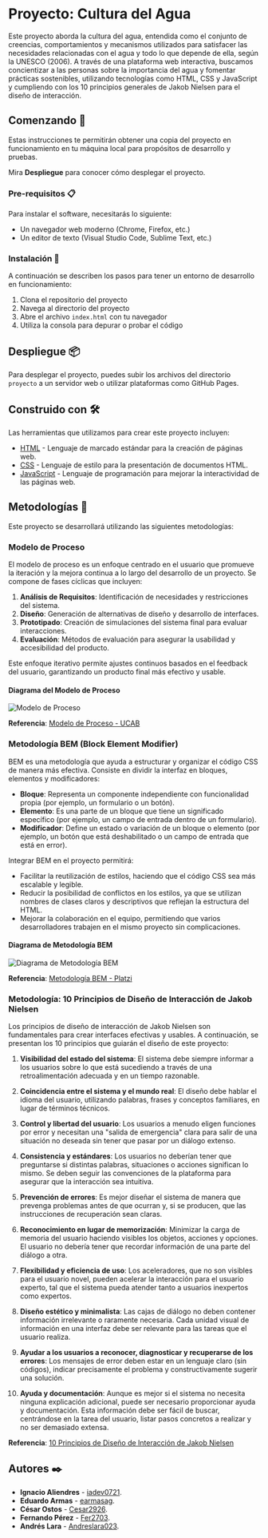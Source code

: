 # Proyecto: Cultura del Agua

Este proyecto aborda la cultura del agua, entendida como el conjunto de creencias, comportamientos y mecanismos utilizados para satisfacer las necesidades relacionadas con el agua y todo lo que depende de ella, según la UNESCO (2006). A través de una plataforma web interactiva, buscamos concientizar a las personas sobre la importancia del agua y fomentar prácticas sostenibles, utilizando tecnologías como HTML, CSS y JavaScript y cumpliendo con los 10 principios generales de Jakob Nielsen para el diseño de interacción.

## Comenzando 🚀

Estas instrucciones te permitirán obtener una copia del proyecto en funcionamiento en tu máquina local para propósitos de desarrollo y pruebas.

Mira **Despliegue** para conocer cómo desplegar el proyecto.

### Pre-requisitos 📋

Para instalar el software, necesitarás lo siguiente:

* Un navegador web moderno (Chrome, Firefox, etc.)
* Un editor de texto (Visual Studio Code, Sublime Text, etc.)


### Instalación 🔧

A continuación se describen los pasos para tener un entorno de desarrollo en funcionamiento:

1. Clona el repositorio del proyecto
2. Navega al directorio del proyecto
3. Abre el archivo `index.html` con tu navegador
4. Utiliza la consola para depurar o probar el código

## Despliegue 📦

Para desplegar el proyecto, puedes subir los archivos del directorio `proyecto` a un servidor web o utilizar plataformas como GitHub Pages.

## Construido con 🛠️

Las herramientas que utilizamos para crear este proyecto incluyen:

* [HTML](https://developer.mozilla.org/es/docs/Web/HTML) - Lenguaje de marcado estándar para la creación de páginas web.
* [CSS](https://developer.mozilla.org/es/docs/Web/CSS) - Lenguaje de estilo para la presentación de documentos HTML.
* [JavaScript](https://developer.mozilla.org/es/docs/Web/JavaScript) - Lenguaje de programación para mejorar la interactividad de las páginas web.

## Metodologías 🧩

Este proyecto se desarrollará utilizando las siguientes metodologías:

### Modelo de Proceso

El modelo de proceso es un enfoque centrado en el usuario que promueve la iteración y la mejora continua a lo largo del desarrollo de un proyecto. Se compone de fases cíclicas que incluyen:

1. **Análisis de Requisitos**:   Identificación de necesidades y restricciones del sistema.
2. **Diseño**: Generación de alternativas de diseño y desarrollo de interfaces. 
3. **Prototipado**: Creación de simulaciones del sistema final para evaluar interacciones.
4. **Evaluación**:  Métodos de evaluación para asegurar la usabilidad y accesibilidad del producto. 

Este enfoque iterativo permite ajustes continuos basados en el feedback del usuario, garantizando un producto final más efectivo y usable.

#### Diagrama del Modelo de Proceso
![Modelo de Proceso](/home/iadev/Imágenes/modelo_procesos.png)

**Referencia**: [Modelo de Proceso - UCAB](https://modulo7.ucab.edu.ve/courses/8142/files/849608/download?download_frd=1)

### Metodología BEM (Block Element Modifier)

BEM es una metodología que ayuda a estructurar y organizar el código CSS de manera más efectiva. Consiste en dividir la interfaz en bloques, elementos y modificadores:

- **Bloque**: Representa un componente independiente con funcionalidad propia (por ejemplo, un formulario o un botón).
- **Elemento**: Es una parte de un bloque que tiene un significado específico (por ejemplo, un campo de entrada dentro de un formulario).
- **Modificador**: Define un estado o variación de un bloque o elemento (por ejemplo, un botón que está deshabilitado o un campo de entrada que está en error).

Integrar BEM en el proyecto permitirá:

- Facilitar la reutilización de estilos, haciendo que el código CSS sea más escalable y legible.
- Reducir la posibilidad de conflictos en los estilos, ya que se utilizan nombres de clases claros y descriptivos que reflejan la estructura del HTML.
- Mejorar la colaboración en el equipo, permitiendo que varios desarrolladores trabajen en el mismo proyecto sin complicaciones.

#### Diagrama de Metodología BEM
![Diagrama de Metodología BEM](https://static.platzi.com/media/articlases/Images/9.jpg)

**Referencia**: [Metodología BEM - Platzi](https://platzi.com/clases/2030-mobile-first/32306-implementando-bem/)

### Metodología: 10 Principios de Diseño de Interacción de Jakob Nielsen

Los principios de diseño de interacción de Jakob Nielsen son fundamentales para crear interfaces efectivas y usables. A continuación, se presentan los 10 principios que guiarán el diseño de este proyecto:

1. **Visibilidad del estado del sistema**: El sistema debe siempre informar a los usuarios sobre lo que está sucediendo a través de una retroalimentación adecuada y en un tiempo razonable.

2. **Coincidencia entre el sistema y el mundo real**: El diseño debe hablar el idioma del usuario, utilizando palabras, frases y conceptos familiares, en lugar de términos técnicos.

3. **Control y libertad del usuario**: Los usuarios a menudo eligen funciones por error y necesitan una "salida de emergencia" clara para salir de una situación no deseada sin tener que pasar por un diálogo extenso.

4. **Consistencia y estándares**: Los usuarios no deberían tener que preguntarse si distintas palabras, situaciones o acciones significan lo mismo. Se deben seguir las convenciones de la plataforma para asegurar que la interacción sea intuitiva.

5. **Prevención de errores**: Es mejor diseñar el sistema de manera que prevenga problemas antes de que ocurran y, si se producen, que las instrucciones de recuperación sean claras.

6. **Reconocimiento en lugar de memorización**: Minimizar la carga de memoria del usuario haciendo visibles los objetos, acciones y opciones. El usuario no debería tener que recordar información de una parte del diálogo a otra.

7. **Flexibilidad y eficiencia de uso**: Los aceleradores, que no son visibles para el usuario novel, pueden acelerar la interacción para el usuario experto, tal que el sistema pueda atender tanto a usuarios inexpertos como expertos.

8. **Diseño estético y minimalista**: Las cajas de diálogo no deben contener información irrelevante o raramente necesaria. Cada unidad visual de información en una interfaz debe ser relevante para las tareas que el usuario realiza.

9. **Ayudar a los usuarios a reconocer, diagnosticar y recuperarse de los errores**: Los mensajes de error deben estar en un lenguaje claro (sin códigos), indicar precisamente el problema y constructivamente sugerir una solución.

10. **Ayuda y documentación**: Aunque es mejor si el sistema no necesita ninguna explicación adicional, puede ser necesario proporcionar ayuda y documentación. Esta información debe ser fácil de buscar, centrándose en la tarea del usuario, listar pasos concretos a realizar y no ser demasiado extensa.

**Referencia**: [10 Principios de Diseño de Interacción de Jakob Nielsen](https://modulo7.ucab.edu.ve/courses/8142/files/849609/download?download_frd=1)

## Autores ✒️

* **Ignacio Aliendres** - [iadev0721](https://github.com/iadev2005).
* **Eduardo Armas** - [earmasag](https://github.com/earmasag).
* **César Ostos** - [Cesar2926](https://github.com/Cesar2926).
* **Fernando Pérez** - [Fer2703](https://github.com/Fer2703).
* **Andrés Lara** - [Andreslara023](https://github.com/Andreslara023).


